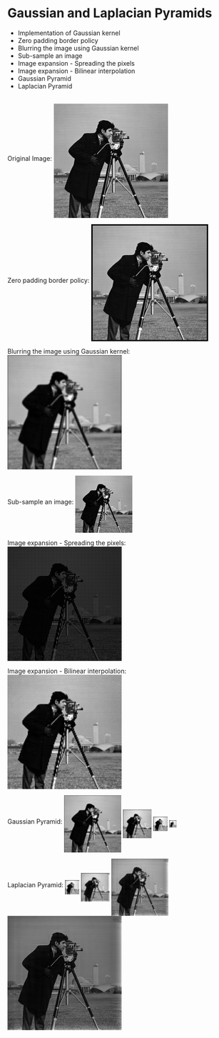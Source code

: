 # Gaussian and Laplacian Pyramids
- Implementation of Gaussian kernel
- Zero padding border policy
- Blurring the image using Gaussian kernel
- Sub-sample an image
- Image expansion - Spreading the pixels
- Image expansion - Bilinear interpolation
- Gaussian Pyramid
- Laplacian Pyramid
<br>
Original Image:
<img src="Cameraman.png" align="middle">

Zero padding border policy:
<img src="1.ZeroPadding.png" align="middle">

Blurring the image using Gaussian kernel:
<img src="2.GaussianBlurr.png" align="middle">

Sub-sample an image:
<img src="3.SubSample.png" align="middle">

Image expansion - Spreading the pixels:
<img src="4.Expansion.png" align="middle">

Image expansion - Bilinear interpolation:
<img src="5.BilinearInterpolation.png" align="middle">

Gaussian Pyramid:
<img src="6.GaussianPyramid0.png" align="middle">
<img src="6.GaussianPyramid1.png" align="middle">
<img src="6.GaussianPyramid2.png" align="middle">
<img src="6.GaussianPyramid3.png" align="middle">

Laplacian Pyramid:
<img src="7.LaplacianPyramid0.png" align="middle">
<img src="7.LaplacianPyramid1.png" align="middle">
<img src="7.LaplacianPyramid2.png" align="middle">
<img src="7.LaplacianPyramid3.png" align="middle">

